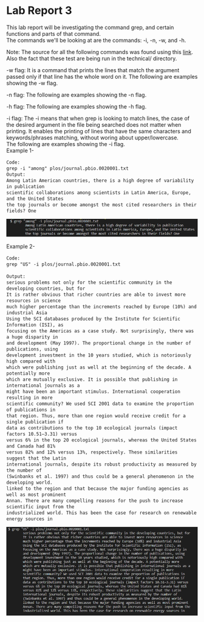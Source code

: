 # Lab Report 3  
This lab report will be investigating the command grep, and certain functions and parts of that command.  
The commands we'll be looking at are the commands: -i, -n, -w, and -h.  

Note: The source for all the following commands was found using this [link](https://www.geeksforgeeks.org/grep-command-in-unixlinux/). Also the fact that these test are being run in the technical/ directory.  
  
-w flag: It is a command that prints the lines that match the argument passed only if that line has the whole word on it.
The following are examples showing the -w flag.  

  
-n flag: 
The following are examples showing the -n flag.

-h flag: 
The following are examples showing the -h flag.

-i flag: The -i means that when grep is looking to match lines, the case of the desired argument in the file being searched does not matter when printing. It enables the printing of lines that have the same characters and keywords/phrases matching, without woring about upper/lowercase.  
The following are examples showing the -i flag.  
Example 1-  
```  
Code: 
grep -i "among" plos/journal.pbio.0020001.txt
Output:
Among Latin American countries, there is a high degree of variability in publication
scientific collaborations among scientists in Latin America, Europe, and the United States
the top journals or become amongst the most cited researchers in their fields? One
```  
![Image](i_flag_ex1.PNG)  
  
Example 2-  
```  
Code: 
grep "US" -i plos/journal.pbio.0020001.txt

Output:
serious problems not only for the scientific community in the developing countries, but for
It is rather obvious that richer countries are able to invest more resources in science
much higher percentage than the increments reached by Europe (10%) and industrial Asia
Using the SCI databases produced by the Institute for Scientific Information (ISI), as
focusing on the Americas as a case study. Not surprisingly, there was a huge disparity in
and development (May 1997). The proportional change in the number of publications, using
development investment in the 10 years studied, which is notoriously high compared with
which were publishing just as well at the beginning of the decade. A potentially more
which are mutually exclusive. It is possible that publishing in international journals as a
might have been an important stimulus. International cooperation resulting in more
scientific community? We used SCI 2001 data to examine the proportion of publications in
that region. Thus, more than one region would receive credit for a single publication if
data as contributions to the top 10 ecological journals (impact factors 10.51–3.31) versus
versus 6% in the top 20 ecological journals, whereas the United States and Canada had 81%
versus 82% and 12% versus 13%, respectively. These similarities suggest that the Latin
international journals, despite its robust productivity as measured by the number of
(Swinbanks et al. 1997) and thus could be a general phenomenon in the developing world.
linked to the region and that because the major funding agencies as well as most prominent
Annan. There are many compelling reasons for the push to increase scientific input from the
industrialized world. This has been the case for research on renewable energy sources in
```  
![Image](i_flag_ex2.PNG)  
  
